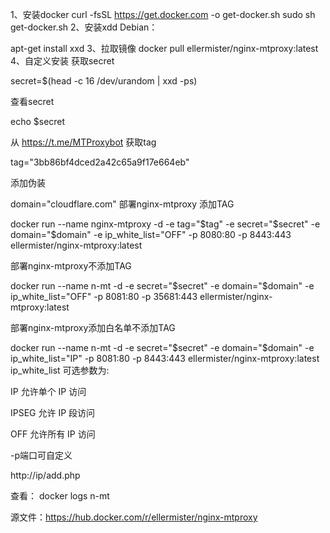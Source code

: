 1、安装docker
curl -fsSL https://get.docker.com -o get-docker.sh
sudo sh get-docker.sh
2、安装xdd
Debian：

apt-get install xxd
3、拉取镜像
docker pull ellermister/nginx-mtproxy:latest
4、自定义安装
获取secret

secret=$(head -c 16 /dev/urandom | xxd -ps)

查看secret

echo $secret

从 https://t.me/MTProxybot 获取tag

tag="3bb86bf4dced2a42c65a9f17e664eb"

添加伪装

domain="cloudflare.com"
部署nginx-mtproxy 添加TAG

docker run --name nginx-mtproxy -d -e tag="$tag" -e secret="$secret" -e domain="$domain" -e ip_white_list="OFF" -p 8080:80 -p 8443:443 ellermister/nginx-mtproxy:latest

部署nginx-mtproxy不添加TAG

docker run --name n-mt -d -e secret="$secret" -e domain="$domain" -e ip_white_list="OFF" -p 8081:80 -p 35681:443 ellermister/nginx-mtproxy:latest

部署nginx-mtproxy添加白名单不添加TAG

docker run --name n-mt -d -e secret="$secret" -e domain="$domain" -e ip_white_list="IP" -p 8081:80 -p 8443:443 ellermister/nginx-mtproxy:latest
ip_white_list 可选参数为:

IP 允许单个 IP 访问

IPSEG 允许 IP 段访问

OFF 允许所有 IP 访问

-p端口可自定义

http://ip/add.php

查看：
docker logs n-mt


源文件：https://hub.docker.com/r/ellermister/nginx-mtproxy
